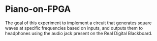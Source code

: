 # Piano-on-FPGA
The goal of this experiment to implement a circuit that generates square waves at specific frequencies based on inputs, and outputs them to headphones using the audio jack present on the Real Digital Blackboard. 
